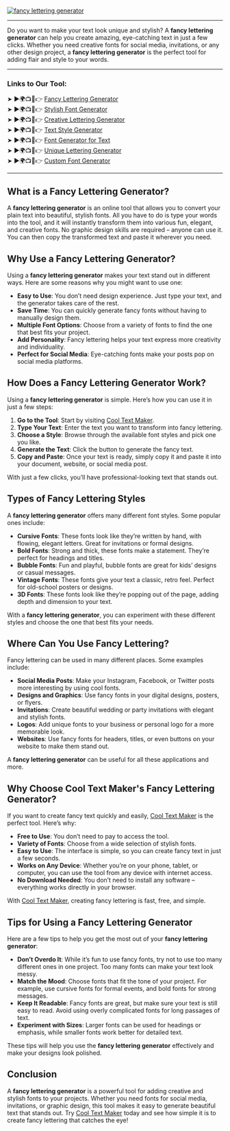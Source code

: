 [![fancy lettering generator](https://blogger.googleusercontent.com/img/b/R29vZ2xl/AVvXsEgFPDhRwta1WDZ755-sUTnLu2NXl5oi_aDatNsM1PwcCQZHsvYzKxdH0X3K_Zozaka1osvZ2v5NC1CCtTSJKODzOralgGXBIoPjIkh3NSFAWU7zulucsteS144Q-ZbEb4FQRdMr2SrGz6VOy3HEl2yyS6m5xjjowb-TmBQpZYbS_PPaK7x7ucNzb2GZvCFr/w640-h476-rw/Cool%20Text%20Maker.webp)](https://www.cooltextmaker.com/)

---

Do you want to make your text look unique and stylish? A **fancy lettering generator** can help you create amazing, eye-catching text in just a few clicks. Whether you need creative fonts for social media, invitations, or any other design project, a **fancy lettering generator** is the perfect tool for adding flair and style to your words.

---

### Links to Our Tool:  
➤ ►🌍📺📱👉 [Fancy Lettering Generator](https://www.cooltextmaker.com/)  
➤ ►🌍📺📱👉 [Stylish Font Generator](https://www.cooltextmaker.com/)  
➤ ►🌍📺📱👉 [Creative Lettering Generator](https://www.cooltextmaker.com/)  
➤ ►🌍📺📱👉 [Text Style Generator](https://www.cooltextmaker.com/)  
➤ ►🌍📺📱👉 [Font Generator for Text](https://www.cooltextmaker.com/)  
➤ ►🌍📺📱👉 [Unique Lettering Generator](https://www.cooltextmaker.com/)  
➤ ►🌍📺📱👉 [Custom Font Generator](https://www.cooltextmaker.com/)

---

## What is a Fancy Lettering Generator?

A **fancy lettering generator** is an online tool that allows you to convert your plain text into beautiful, stylish fonts. All you have to do is type your words into the tool, and it will instantly transform them into various fun, elegant, and creative fonts. No graphic design skills are required – anyone can use it. You can then copy the transformed text and paste it wherever you need.

## Why Use a Fancy Lettering Generator?

Using a **fancy lettering generator** makes your text stand out in different ways. Here are some reasons why you might want to use one:

- **Easy to Use**: You don’t need design experience. Just type your text, and the generator takes care of the rest.
- **Save Time**: You can quickly generate fancy fonts without having to manually design them.
- **Multiple Font Options**: Choose from a variety of fonts to find the one that best fits your project.
- **Add Personality**: Fancy lettering helps your text express more creativity and individuality.
- **Perfect for Social Media**: Eye-catching fonts make your posts pop on social media platforms.

## How Does a Fancy Lettering Generator Work?

Using a **fancy lettering generator** is simple. Here’s how you can use it in just a few steps:

1. **Go to the Tool**: Start by visiting [Cool Text Maker](https://www.cooltextmaker.com/).
2. **Type Your Text**: Enter the text you want to transform into fancy lettering.
3. **Choose a Style**: Browse through the available font styles and pick one you like.
4. **Generate the Text**: Click the button to generate the fancy text.
5. **Copy and Paste**: Once your text is ready, simply copy it and paste it into your document, website, or social media post.

With just a few clicks, you’ll have professional-looking text that stands out.

## Types of Fancy Lettering Styles

A **fancy lettering generator** offers many different font styles. Some popular ones include:

- **Cursive Fonts**: These fonts look like they’re written by hand, with flowing, elegant letters. Great for invitations or formal designs.
- **Bold Fonts**: Strong and thick, these fonts make a statement. They’re perfect for headings and titles.
- **Bubble Fonts**: Fun and playful, bubble fonts are great for kids’ designs or casual messages.
- **Vintage Fonts**: These fonts give your text a classic, retro feel. Perfect for old-school posters or designs.
- **3D Fonts**: These fonts look like they’re popping out of the page, adding depth and dimension to your text.

With a **fancy lettering generator**, you can experiment with these different styles and choose the one that best fits your needs.

## Where Can You Use Fancy Lettering?

Fancy lettering can be used in many different places. Some examples include:

- **Social Media Posts**: Make your Instagram, Facebook, or Twitter posts more interesting by using cool fonts.
- **Designs and Graphics**: Use fancy fonts in your digital designs, posters, or flyers.
- **Invitations**: Create beautiful wedding or party invitations with elegant and stylish fonts.
- **Logos**: Add unique fonts to your business or personal logo for a more memorable look.
- **Websites**: Use fancy fonts for headers, titles, or even buttons on your website to make them stand out.

A **fancy lettering generator** can be useful for all these applications and more.

## Why Choose Cool Text Maker's Fancy Lettering Generator?

If you want to create fancy text quickly and easily, [Cool Text Maker](https://www.cooltextmaker.com/) is the perfect tool. Here’s why:

- **Free to Use**: You don’t need to pay to access the tool.
- **Variety of Fonts**: Choose from a wide selection of stylish fonts.
- **Easy to Use**: The interface is simple, so you can create fancy text in just a few seconds.
- **Works on Any Device**: Whether you’re on your phone, tablet, or computer, you can use the tool from any device with internet access.
- **No Download Needed**: You don’t need to install any software – everything works directly in your browser.

With [Cool Text Maker](https://www.cooltextmaker.com/), creating fancy lettering is fast, free, and simple.

## Tips for Using a Fancy Lettering Generator

Here are a few tips to help you get the most out of your **fancy lettering generator**:

- **Don’t Overdo It**: While it’s fun to use fancy fonts, try not to use too many different ones in one project. Too many fonts can make your text look messy.
- **Match the Mood**: Choose fonts that fit the tone of your project. For example, use cursive fonts for formal events, and bold fonts for strong messages.
- **Keep It Readable**: Fancy fonts are great, but make sure your text is still easy to read. Avoid using overly complicated fonts for long passages of text.
- **Experiment with Sizes**: Larger fonts can be used for headings or emphasis, while smaller fonts work better for detailed text.

These tips will help you use the **fancy lettering generator** effectively and make your designs look polished.

## Conclusion

A **fancy lettering generator** is a powerful tool for adding creative and stylish fonts to your projects. Whether you need fonts for social media, invitations, or graphic design, this tool makes it easy to generate beautiful text that stands out. Try [Cool Text Maker](https://www.cooltextmaker.com/) today and see how simple it is to create fancy lettering that catches the eye!


